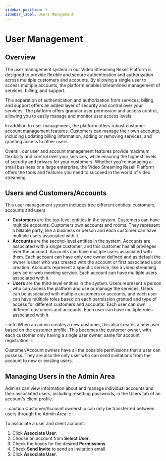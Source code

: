 ```yaml
---
sidebar_position: 3
sidebar_label: Users Management
---
```


# User Management 

## Overview

The user management system in our Video Streaming Resell Platform is designed to provide flexible and secure authentication and authorization across multiple customers and accounts. By allowing a single user to access multiple accounts, the platform enables streamlined management of services, billing, and support.

This separation of authentication and authorization from services, billing, and support offers an added layer of security and control over your services. The platform offers granular user permission and access control, allowing you to easily manage and monitor user access levels.

In addition to user management, the platform offers robust customer account management features. Customers can manage their own accounts, including updating billing information, adding or removing services, and granting access to other users.

Overall, our user and account management features provide maximum flexibility and control over your services, while ensuring the highest levels of security and privacy for your customers. Whether you're managing a small business or a large enterprise, the Video Streaming Resell Platform offers the tools and features you need to succeed in the world of video streaming.

## Users and Customers/Accounts

This user management system includes tree different entities: customers, accounts and users.

* **Customers** are the top-level entities in the system. Customers can have multiple accounts. Customers own accounts and rooms. They represent a billable party, like a business or person and each customer can have multiple users associated with it.
* **Accounts** are the second-level entities in the system. Accounts are associated with a single customer, and this customer has all privileges over the account. Accounts can have multiple users associated with them. Each account can have only one owner defined and as default the owner is user who was created with the account or first associated upon creation. Accounts represent a specific service, like a video streaming service or web meeting service. Each account can have multiple users associated with it.
* **Users** are the third-level entities in the system. Users represent a person who can access the platform and use or manage the services. Users can be associated with multiple customers or accounts, and each user can have multiple roles based on each permission granted and type of access for different customers and accounts. Each user can own different customers and accounts. Each user can have multiple roles associated with it.

:::info
When an admin creates a new customer, this also creates a new user based on the customer profile. This becomes the customer owner, with each customer only having a single user owner, same for account registration.
:::

Customer/Account owners have all the possible permissions that a user can possess. They are also the only user who can send invitations from the account to new or existing users.

## Managing Users in the Admin Area

Admins can view information about and manage individual accounts and their associated users, including resetting passwords, in the Users tab of an account's client profile.

:::caution
Customer/Account ownership can only be transferred between users through the Admin Area.
:::

To associate a user and client account:

1. Click **Associate User**.
2. Choose an account from **Select User**.
3. Check the boxes for the desired **Permissions**.
4. Check **Send Invite** to send an invitation email.
5. Click **Associate User**.


